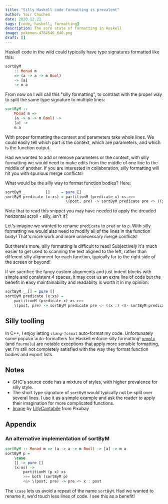 ```yaml
---
title: "Silly Haskell code formatting is prevalent"
author: Yair Chuchem
date: 2020.12.21
tags: [code, haskell, formatting]
description: The sore state of formatting in Haskell
image: pokemon-4784546_640.png
draft: []
---
```


Haskell code in the wild could typically have type signatures formatted like this:

```Haskell
sortByM
    :: Monad m
    => (a -> a -> m Bool)
    -> [a]
    -> m a
```

From now on I will call this "silly formatting", to contrast with the proper way to split the same type signature to multiple lines:

```Haskell
sortByM ::
    Monad m =>
    (a -> a -> m Bool) ->
    [a] ->
    m a
```

With proper formatting the context and parameters take whole lines. We could easily tell which part is the context, which are parameters, and which is the function output.

Had we wanted to add or remove parameters or the context, with silly formatting we would need to make edits from the middle of one line to the middle of another. If you are interested in collaboration, silly formatting will hit you with spurious merge conflicts!

What would be the silly way to format function bodies? Here:

```Haskell
sortByM _         []     = pure []
sortByM predicate (x:xs) = partitionM (predicate x) xs >>=
                           \(post, pre) -> sortByM predicate pre <> ((x :) <$> sortByM predicate post)
```

Note that to read this snippet you may have needed to apply the dreaded horizontal scroll - silly, isn't it?

Let's imagine we wanted to rename `predicate` to `pred` or to `p`. With silly formatting we would also need to modify all of the lines in the function body! That's more work and more unnecessary merge conflicts!

But there's more, silly formatting is difficult to read! Subjectively it's much easier to get used to scanning the text aligned to the left, rather than different silly alignment for each function, typically far to the right side of the screen or beyond!

If we sacrifice the fancy custom alignments and just indent blocks with simple and consistent 4 spaces,
it may cost us an extra line of code but the benefit in easy maintainability and readabilty is worth it in my opinion:

```Haskell
sortByM _ [] = pure []
sortByM predicate (x:xs) =
    partitionM (predicate x) xs >>=
    \(post, pre) -> sortByM predicate pre <> ((x :) <$> sortByM predicate post)
```

## Silly toolling

In C++, I enjoy letting `clang-format` auto-format my code. Unfortunately some popular auto-formatters for Haskell enforce silly formatting! [`ormolu`](https://github.com/tweag/ormolu) (and `fourmolu`) are notable exceptions that apply more sensible formatting, yet I'm still not completely satisfied with the way they format function bodies and export lists.

## Notes

* GHC's source code has a mixture of styles, with higher prevalence for silly style.
* The short type signature of `sortByM` would typically not be split over several lines.
  I use it as a simple example and ask the reader to apply their imagination for more complicated functions.
* [Image](https://pixabay.com/illustrations/pokemon-monster-creature-pink-ugly-4784546/) by [LillyCantabile](https://pixabay.com/users/lillycantabile-8561101/?utm_source=link-attribution&utm_medium=referral&utm_campaign=image&utm_content=4784546) from Pixabay

## Appendix

### An alternative implementation of sortByM

```Haskell
sortByM :: Monad m => (a -> a -> m Bool) -> [a] -> m a
sortByM p =
    \case
    [] -> pure []
    (x:xs) ->
        partitionM (p x) xs
        >>= both (sortByM p)
        <&> \(post, pre) -> pre <> x : post
```

The `\case` lets us avoid a repeat of the name `sortByM`. Had we wanted to rename it, we'd touch less lines of code. I see this as a benefit!
